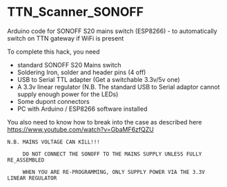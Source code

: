 # TTN_Scanner_SONOFF
Arduino code for SONOFF S20 mains switch (ESP8266) - to automatically switch on TTN gateway if WiFi is present

To complete this hack, you need
- standard SONOFF S20 Mains switch
- Soldering Iron, solder and header pins (4 off)
- USB to Serial TTL adapter (Get a switchable 3.3v/5v one)
- A 3.3v linear regulator (N.B. The standard USB to Serial adaptor cannot supply enough power for the LEDs)
- Some dupont connectors
- PC with Arduino / ESP8266 software installed

You also need to know how to break into the case as described here
https://www.youtube.com/watch?v=GbaMF6zfQZU

    N.B. MAINS VOLTAGE CAN KILL!!!
    
         DO NOT CONNECT THE SONOFF TO THE MAINS SUPPLY UNLESS FULLY RE_ASSEMBLED
     
         WHEN YOU ARE RE-PROGRAMMING, ONLY SUPPLY POWER VIA THE 3.3V LINEAR REGULATOR 
